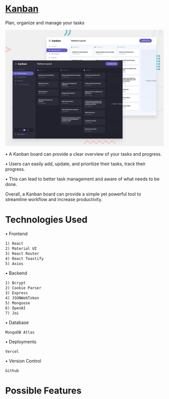 # [Kanban](https://kanban-sanchit.vercel.app/register)
Plan, organize and manage your tasks

[![Room GPT](./readme-resources/preview.jpg)](https://kanban-sanchit.vercel.app/register)

• A Kanban board can provide a clear overview of your tasks and progress.

• Users can easily add, update, and prioritize their tasks, track their progress.

• This can lead to better task management and aware of what needs to be done. 
 
Overall, a Kanban board can provide a simple yet powerful tool to streamline workflow and increase productivity.

# Technologies Used

• Frontend

    1) React
    2) Material UI
    3) React Router
    4) React Toastify
    5) Axios

• Backend

    1) Bcrypt
    2) Cookie Parser
    3) Express
    4) JSONWebToken
    5) Mongoose
    6) OpenAI
    7) Joi

• Database 

    MongoDB Atlas

• Deployments

    Vercel

• Version Control

    Github


# Possible Features

